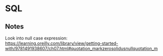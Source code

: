# SQL

## Notes
Look into null case expression: https://learning.oreilly.com/library/view/getting-started-with/9781491938607/ch07.html#quotation_markzerosolidusnullquotation_m
